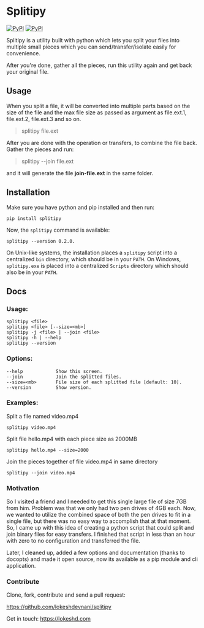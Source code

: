 Splitipy
=====

[![PyPI](https://img.shields.io/badge/splitipy-stable-brightgreen.svg)](https://pypi.python.org/pypi/splitipy)
[![PyPI](https://img.shields.io/pypi/v/splitipy.svg)](https://pypi.python.org/pypi/splitipy)

Splitipy is a utility built with python which lets you split your files
into multiple small pieces which you can send/transfer/isolate easily
for convenience.

After you're done, gather all the pieces, run this utility again and get
back your original file.

Usage
-----

When you split a file, it will be converted into multiple parts based on
the size of the file and the max file size as passed as argument as
file.ext.1, file.ext.2, file.ext.3 and so on.

> splitipy file.ext

After you are done with the operation or transfers, to combine the file
back. Gather the pieces and run:

> splitipy --join file.ext

and it will generate the file **join-file.ext** in the same folder.

Installation
------------

Make sure you have python and pip installed and then run:

    pip install splitipy

Now, the `splitipy` command is available:

    splitipy --version 0.2.0.

On Unix-like systems, the installation places a `splitipy` script into a
centralized `bin` directory, which should be in your `PATH`. On Windows,
`splitipy.exe` is placed into a centralized `Scripts` directory which
should also be in your `PATH`.

Docs
----

### Usage:

```
splitipy <file>
splitipy <file> [--size=<mb>]
splitipy -j <file> | --join <file>
splitipy -h | --help
splitipy --version
```

### Options:

```
--help            Show this screen.
--join            Join the splitted files.
--size=<mb>       File size of each splitted file [default: 10].
--version         Show version.
```

### Examples:

Split a file named video.mp4

    splitipy video.mp4

Split file hello.mp4 with each piece size as 2000MB

    splitipy hello.mp4 --size=2000

Join the pieces together of file video.mp4 in same directory

    splitipy --join video.mp4

### Motivation
So I visited a friend and I needed to get this single large file of size 7GB from him. Problem was that we only had two pen drives of 4GB each. Now, we wanted to utilize the combined space of both the pen drives to fit in a single file, but there was no easy way to accomplish that at that moment.
So, I came up with this idea of creating a python script that could split and join binary files for easy transfers. I finished that script in less than an hour with zero to no configuration and transferred the file.

Later, I cleaned up, added a few options and documentation (thanks to docopts) and made it open source, now its available as a pip module and cli application.

### Contribute

Clone, fork, contribute and send a pull request:

<https://github.com/lokeshdevnani/splitipy>

Get in touch: <https://lokeshd.com>

